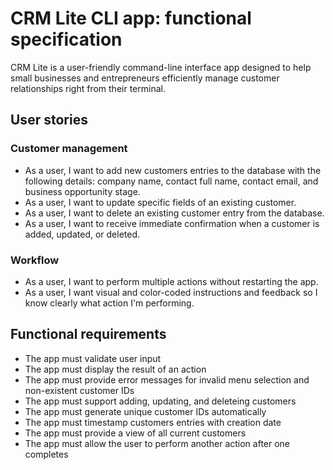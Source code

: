 # CRM Lite CLI app: functional specification

CRM Lite is a user-friendly command-line interface app designed to help small businesses and entrepreneurs efficiently manage customer relationships right from their terminal.

## User stories

### Customer management

- As a user, I want to add new customers entries to the database with the following details: company name, contact full name, contact email, and business opportunity stage.
- As a user, I want to update specific fields of an existing customer.
- As a user, I want to delete an existing customer entry from the database.
- As a user, I want to receive immediate confirmation when a customer is added, updated, or deleted.

### Workflow

- As a user, I want to perform multiple actions without restarting the app.
- As a user, I want visual and color-coded instructions and feedback so I know clearly what action I'm performing.

## Functional requirements

- The app must validate user input
- The app must display the result of an action
- The app must provide error messages for invalid menu selection and non-existent customer IDs
- The app must support adding, updating, and deleteing customers
- The app must generate unique customer IDs automatically
- The app must timestamp customers entries with creation date
- The app must provide a view of all current customers
- The app must allow the user to perform another action after one completes
